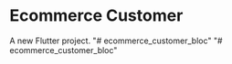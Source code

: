 # Ecommerce Customer

A new Flutter project.
"# ecommerce_customer_bloc" 
"# ecommerce_customer_bloc" 
